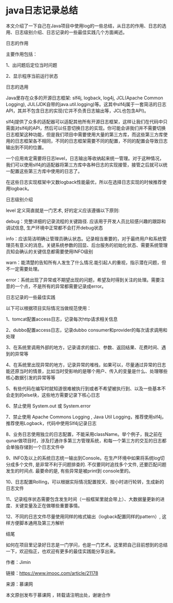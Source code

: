 # java日志记录总结

本文介绍了一下自己在Java项目中使用log的一些总结，从日志的作用、日志的选用、日志级别介绍、日志记录的一些最佳实践几个方面阐述。

日志的作用

主要作用包括：

1、出问题后定位当时问题

2、显示程序当前运行状态

日志的选用

Java里存在众多的开源日志框架: slf4j, logback, log4j, JCL(Apache Common Logging), JUL(JDK自带的java.util.logging)等。这其中slf4j属于一套简洁的日志API，其并不包含日志的实现(它并不负责日志输出等，JCL也包含API)。

slf4j提供了众多的适配器可以适配其他所有开源日志框架，这样让我们在代码中只需面对slf4j的API，然后可以任意切换日志的实现。你可能会讲我们并不需要切换日志框架这种功能，但是我们项目中需要使用大量的第三方库，而这些第三方库使用的日志框架各不相同，不同的日志框架需要不同的配置，不同的配置会导致日志输出到不同的位置。

一个应用肯定需要将日志level，日志输出等收纳起来统一管理。对于这种情况，我们可以使用slf4j的适配器将第三方库中各种日志的实现接管，接管之后就可以统一配置这些第三方库中使用的日志了。

在这些日志实现框架中又数logback性能最优，所以在选择日志实现的时候推荐使用logback。

日志级别介绍

level 定义简直就是一门艺术,  好的定义应该遵循以下原则:

debug：完整详细的记录流程的关键路径. 应该用于开发人员比较感兴趣的跟踪和调试信息, 生产环境中正常都不会打开debug状态

info：应该简洁明确让管理员确认状态。记录相当重要的，对于最终用户和系统管理员有意义的消息。关键系统参数的回显、后台服务的初始化状态、需要系统管理员知会确认的关键信息都需要使用INFO级别

warn：能清楚的告知所有人发生了什么情况.能引起人的重视，指示潜在问题，但不一定需要处理。

error：系统出现了异常或不期望出现的问题，希望及时得到关注的处理。需要注意的一个点，不是所有的异常都需要记录成error。

日志记录的一些最佳实践

以下可以根据项目实际情况当做规范使用：

1、tomcat配置access日志，记录每次http请求相关信息

2、dubbo配置access日志，记录dubbo consumer和provider的每次请求调用和处理

3、在系统里调用外部的地方，记录请求的接口、参数、返回结果、花费时间、遇到的异常等

4、在系统里出现异常的地方，记录异常的堆栈，如果可以，尽量通过异常的日志能还原当时的情景，比如当时受影响的是哪个用户、传入的变量是什么、处理哪些核心数据引发的异常等等

5、有些代码在编写时就知道很难被执行到或者不希望被执行到、以及一些基本不会走到的else块，这些地方需要记录下核心日志

6、禁止使用 System.out 或 System.error

7、禁止使用 Apache Commons Logging , Java Util Logging，推荐使用slf4j，推荐使用Logback，代码中使用Slf4j记录日志

8、业务日志使用独立的日志配置，不能采用className。举个例子，我之前在qunar做项目时，涉及打通许多第三方管理系统，和每一个第三方的交互的日志都会单独存储到一个日志文件中

9、INFO及以上的系统日志统一输出到Console。在生产环境中如果将系统log切分成多个文件, 是非常不利于问题排查的. 不仅要同时追找多个文件, 还要匹配问题发生的时间点. 最要命的是, 有些异常是被print到 console里的。

10、日志配置Rolling，可以根据实际情况配置按天、按小时进行轮转，生成新的日志文件

11、记录程序状态需要包含发生时间（一般框架里就会带上）、大数据量更新的进度、关键变量及正在做哪些重要事情。

12、不同的日志文件尽量使用同样的格式输出（logback配置同样的pattern）, 这样方便脚本通用及第三方解析

结尾

如何在项目里记录好日志是一门学问，也是一门艺术。这里把自己目前想到的总结一下，欢迎指正，也欢迎有更多的最佳实践能分享出来。

作者：Jimin

链接：https://www.imooc.com/article/21178

来源：慕课网

本文原创发布于慕课网 ，转载请注明出处，谢谢合作